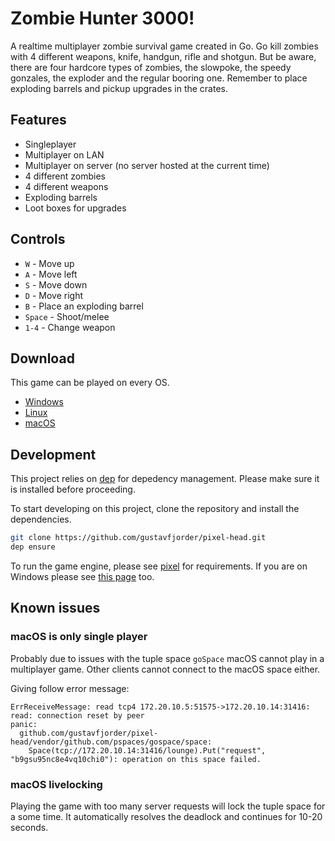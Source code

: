 # Zombie Hunter 3000!
A realtime multiplayer zombie survival game created in Go.
Go kill zombies with 4 different weapons, knife, handgun, rifle and shotgun.
But be aware, there are four hardcore types of zombies, the slowpoke, the speedy gonzales, the exploder and the regular booring one.
Remember to place exploding barrels and pickup upgrades in the crates.

## Features
- Singleplayer
- Multiplayer on LAN
- Multiplayer on server (no server hosted at the current time)
- 4 different zombies
- 4 different weapons
- Exploding barrels
- Loot boxes for upgrades

## Controls
- `W` - Move up
- `A` - Move left
- `S` - Move down
- `D` - Move right
- `B` - Place an exploding barrel
- `Space` - Shoot/melee
- `1-4` - Change weapon

## Download
This game can be played on every OS.

- [Windows](https://drive.google.com/open?id=1VfA5MoDqfPXdWo6tLRg4FdFuc9yHy7eX)
- [Linux](https://drive.google.com/open?id=1PYUj8ldCjBPhFMDrC3-bLqq4Bm3ETX4r)
- [macOS](https://drive.google.com/open?id=1jj3dTT8CxyI7UlNsuCKlQp8-0_GAmLj5)

## Development
This project relies on [dep](https://github.com/golang/dep) for depedency management.
Please make sure it is installed before proceeding.

To start developing on this project, clone the repository and install the dependencies.

```bash
git clone https://github.com/gustavfjorder/pixel-head.git
dep ensure
```

To run the game engine, please see [pixel](https://github.com/faiface/pixel#requirements) for requirements.
If you are on Windows please see [this page](https://github.com/faiface/pixel/wiki/Building-Pixel-on-Windows) too.

## Known issues

### macOS is only single player
Probably due to issues with the tuple space `goSpace` macOS cannot play in a multiplayer game.
Other clients cannot connect to the macOS space either.

Giving follow error message:

```
ErrReceiveMessage: read tcp4 172.20.10.5:51575->172.20.10.14:31416: read: connection reset by peer
panic: 
  github.com/gustavfjorder/pixel-head/vendor/github.com/pspaces/gospace/space:
    Space(tcp://172.20.10.14:31416/lounge).Put("request", "b9gsu95nc8e4vq10chi0"): operation on this space failed.
```

### macOS livelocking
Playing the game with too many server requests will lock the tuple space for a some time.
It automatically resolves the deadlock and continues for 10-20 seconds.
